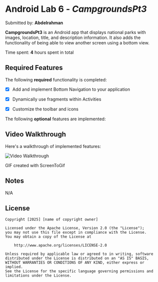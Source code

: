 # Android Lab 6 - *CampgroundsPt3*

Submitted by: **Abdelrahman**

**CampgroundsPt3** is an Android app that displays national parks with images, location, title, and description information. It also adds the functionality of being able to view another screen using a bottom view.

Time spent: **4** hours spent in total

## Required Features

The following **required** functionality is completed:

* [x] Add and implement Bottom Navigation to your application
* [x] Dynamically use fragments within Activities
* [x] Customize the toolbar and icons



The following **optional** features are implemented:



## Video Walkthrough

Here's a walkthrough of implemented features:

<img src='Campgrounds3.gif' title='Video Walkthrough' width='' alt='Video Walkthrough' />

<!-- Replace this with whatever GIF tool you used! -->
GIF created with ScreenToGif
<!-- Recommended tools:
[Kap](https://getkap.co/) for macOS
[ScreenToGif](https://www.screentogif.com/) for Windows
[peek](https://github.com/phw/peek) for Linux. -->

## Notes

N/A

## License

    Copyright [2025] [name of copyright owner]

    Licensed under the Apache License, Version 2.0 (the "License");
    you may not use this file except in compliance with the License.
    You may obtain a copy of the License at

        http://www.apache.org/licenses/LICENSE-2.0

    Unless required by applicable law or agreed to in writing, software
    distributed under the License is distributed on an "AS IS" BASIS,
    WITHOUT WARRANTIES OR CONDITIONS OF ANY KIND, either express or implied.
    See the License for the specific language governing permissions and
    limitations under the License.
